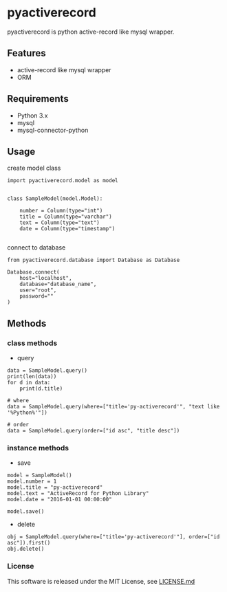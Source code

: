 # pyactiverecord
pyactiverecord is python active-record like mysql wrapper.

## Features
- active-record like mysql wrapper
- ORM

## Requirements
- Python 3.x
- mysql
- mysql-connector-python

## Usage
create model class
```
import pyactiverecord.model as model


class SampleModel(model.Model):

    number = Column(type="int")
    title = Column(type="varchar")
    text = Column(type="text")
    date = Column(type="timestamp")
    
```
connect to database
```
from pyactiverecord.database import Database as Database

Database.connect(
    host="localhost",
    database="database_name",
    user="root",
    password=""
)
```

## Methods
### class methods
- query
```
data = SampleModel.query()
print(len(data))
for d in data:
    print(d.title)

# where
data = SampleModel.query(where=["title='py-activerecord'", "text like '%Python%'"])

# order
data = SampleModel.query(order=["id asc", "title desc"])
```
### instance methods
- save
```
model = SampleModel()
model.number = 1
model.title = "py-activerecord"
model.text = "ActiveRecord for Python Library"
model.date = "2016-01-01 00:00:00"

model.save()
```
- delete
```
obj = SampleModel.query(where=["title='py-activerecord'"], order=["id asc"]).first()
obj.delete()
```

### License
This software is released under the MIT License, see [LICENSE.md](./LICENSE.md)
